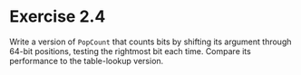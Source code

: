
# Exercise 2.4

Write a version of ```PopCount``` that counts bits by shifting its argument through 64-bit positions, testing the rightmost bit each time. Compare its performance to the table-lookup version.
